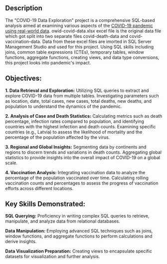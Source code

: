 ## Description
The "COVID-19 Data Exploration" project is a comprehensive SQL-based analysis aimed at examining various aspects of the 
[COVID-19 pandemic using real-world data](https://ourworldindata.org/covid-deaths#explore-the-global-data-on-confirmed-covid-19-deaths).
owid-covid-data.xlsx excel file is the original data file which got split into two separate files covid-death-data and covid-vaccination-data.
Data from these excel files are imorted in SQL Server Management Studio and used for this project.
Using SQL skills including joins, common table expressions (CTEs), temporary tables, 
window functions, aggregate functions, creating views, and data type conversions, this project looks into pandemic's impact.

## Objectives:
**1. Data Retrieval and Exploration:**
Utilizing SQL queries to extract and explore COVID-19 data from multiple tables.
Investigating parameters such as location, date, total cases, new cases, total deaths, new deaths, and population to understand the dynamics of the pandemic.

**2. Analysis of Case and Death Statistics:**
Calculating metrics such as death percentage, infection rates compared to population, and identifying countries with the highest infection and death counts.
Examining specific countries (e.g., Latvia) to assess the likelihood of mortality and the percentage of the population affected by the virus.

**3. Regional and Global Insights:**
Segmenting data by continents and regions to discern trends and variations in death counts.
Aggregating global statistics to provide insights into the overall impact of COVID-19 on a global scale.

**4. Vaccination Analysis:**
Integrating vaccination data to analyze the percentage of the population vaccinated over time.
Calculating rolling vaccination counts and percentages to assess the progress of vaccination efforts across different locations.
                                          
## Key Skills Demonstrated:
**SQL Querying:** Proficiency in writing complex SQL queries to retrieve, manipulate, and analyze data from relational databases.

**Data Manipulation:** Employing advanced SQL techniques such as joins, window functions, and aggregate functions to perform calculations and derive insights.

**Data Visualization Preparation:** Creating views to encapsulate specific datasets for visualization and further analysis.
